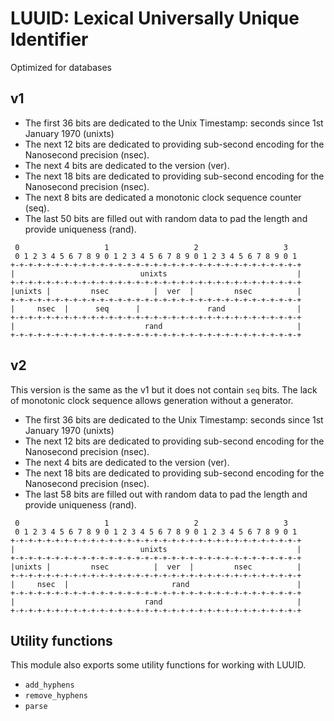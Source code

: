 # LUUID: Lexical Universally Unique Identifier

Optimized for databases

## v1

- The first 36 bits are dedicated to the Unix Timestamp: seconds since 1st January 1970 (unixts)
- The next 12 bits are dedicated to providing sub-second encoding for the Nanosecond precision (nsec).
- The next 4 bits are dedicated to the version (ver).
- The next 18 bits are dedicated to providing sub-second encoding for the Nanosecond precision (nsec).
- The next 8 bits are dedicated a monotonic clock sequence counter (seq).
- The last 50 bits are filled out with random data to pad the length and provide uniqueness (rand).

```
 0                   1                   2                   3
 0 1 2 3 4 5 6 7 8 9 0 1 2 3 4 5 6 7 8 9 0 1 2 3 4 5 6 7 8 9 0 1
+-+-+-+-+-+-+-+-+-+-+-+-+-+-+-+-+-+-+-+-+-+-+-+-+-+-+-+-+-+-+-+-+
|                            unixts                             |
+-+-+-+-+-+-+-+-+-+-+-+-+-+-+-+-+-+-+-+-+-+-+-+-+-+-+-+-+-+-+-+-+
|unixts |         nsec          |  ver  |         nsec          |
+-+-+-+-+-+-+-+-+-+-+-+-+-+-+-+-+-+-+-+-+-+-+-+-+-+-+-+-+-+-+-+-+
|     nsec  |      seq      |               rand                |
+-+-+-+-+-+-+-+-+-+-+-+-+-+-+-+-+-+-+-+-+-+-+-+-+-+-+-+-+-+-+-+-+
|                             rand                              |
+-+-+-+-+-+-+-+-+-+-+-+-+-+-+-+-+-+-+-+-+-+-+-+-+-+-+-+-+-+-+-+-+
```

## v2

This version is the same as the v1 but it does not contain `seq` bits.
The lack of monotonic clock sequence allows generation without a generator.

- The first 36 bits are dedicated to the Unix Timestamp: seconds since 1st January 1970 (unixts)
- The next 12 bits are dedicated to providing sub-second encoding for the Nanosecond precision (nsec).
- The next 4 bits are dedicated to the version (ver).
- The next 18 bits are dedicated to providing sub-second encoding for the Nanosecond precision (nsec).
- The last 58 bits are filled out with random data to pad the length and provide uniqueness (rand).

```
 0                   1                   2                   3
 0 1 2 3 4 5 6 7 8 9 0 1 2 3 4 5 6 7 8 9 0 1 2 3 4 5 6 7 8 9 0 1
+-+-+-+-+-+-+-+-+-+-+-+-+-+-+-+-+-+-+-+-+-+-+-+-+-+-+-+-+-+-+-+-+
|                            unixts                             |
+-+-+-+-+-+-+-+-+-+-+-+-+-+-+-+-+-+-+-+-+-+-+-+-+-+-+-+-+-+-+-+-+
|unixts |         nsec          |  ver  |         nsec          |
+-+-+-+-+-+-+-+-+-+-+-+-+-+-+-+-+-+-+-+-+-+-+-+-+-+-+-+-+-+-+-+-+
|     nsec  |                       rand                        |
+-+-+-+-+-+-+-+-+-+-+-+-+-+-+-+-+-+-+-+-+-+-+-+-+-+-+-+-+-+-+-+-+
|                             rand                              |
+-+-+-+-+-+-+-+-+-+-+-+-+-+-+-+-+-+-+-+-+-+-+-+-+-+-+-+-+-+-+-+-+
```

## Utility functions

This module also exports some utility functions for working with LUUID.
- `add_hyphens`
- `remove_hyphens`
- `parse`
